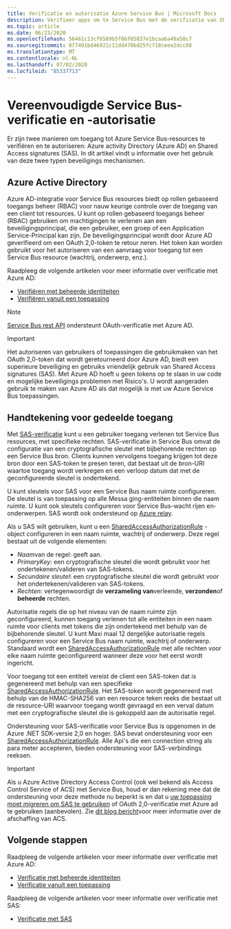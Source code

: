 ```yaml
---
title: Verificatie en autorisatie Azure Service Bus | Microsoft Docs
description: Verifieer apps om te Service Bus met de verificatie van Shared Access Signature (SAS).
ms.topic: article
ms.date: 06/23/2020
ms.openlocfilehash: 56461c13cf6589b5f66f05837e1bcaa6a49a58c7
ms.sourcegitcommit: 877491bd46921c11dd478bd25fc718ceee2dcc08
ms.translationtype: MT
ms.contentlocale: nl-NL
ms.lasthandoff: 07/02/2020
ms.locfileid: "85337713"
---
```

# <a name="service-bus-authentication-and-authorization"></a>Vereenvoudigde Service Bus-verificatie en -autorisatie
Er zijn twee manieren om toegang tot Azure Service Bus-resources te verifiëren en te autoriseren: Azure activity Directory (Azure AD) en Shared Access signatures (SAS). In dit artikel vindt u informatie over het gebruik van deze twee typen beveiligings mechanismen. 

## <a name="azure-active-directory"></a>Azure Active Directory
Azure AD-integratie voor Service Bus resources biedt op rollen gebaseerd toegangs beheer (RBAC) voor nauw keurige controle over de toegang van een client tot resources. U kunt op rollen gebaseerd toegangs beheer (RBAC) gebruiken om machtigingen te verlenen aan een beveiligingsprincipal, die een gebruiker, een groep of een Application Service-Principal kan zijn. De beveiligingsprincipal wordt door Azure AD geverifieerd om een OAuth 2,0-token te retour neren. Het token kan worden gebruikt voor het autoriseren van een aanvraag voor toegang tot een Service Bus resource (wachtrij, onderwerp, enz.).

Raadpleeg de volgende artikelen voor meer informatie over verificatie met Azure AD:

- [Verifiëren met beheerde identiteiten](service-bus-managed-service-identity.md)
- [Verifiëren vanuit een toepassing](authenticate-application.md)

> [!NOTE]
> [Service Bus rest API](/rest/api/servicebus/) ondersteunt OAuth-verificatie met Azure AD.

> [!IMPORTANT]
> Het autoriseren van gebruikers of toepassingen die gebruikmaken van het OAuth 2,0-token dat wordt geretourneerd door Azure AD, biedt een superieure beveiliging en gebruiks vriendelijk gebruik van Shared Access signatures (SAS). Met Azure AD hoeft u geen tokens op te slaan in uw code en mogelijke beveiligings problemen met Risico's. U wordt aangeraden gebruik te maken van Azure AD als dat mogelijk is met uw Azure Service Bus toepassingen. 

## <a name="shared-access-signature"></a>Handtekening voor gedeelde toegang
Met [SAS-verificatie](service-bus-sas.md) kunt u een gebruiker toegang verlenen tot Service Bus resources, met specifieke rechten. SAS-verificatie in Service Bus omvat de configuratie van een cryptografische sleutel met bijbehorende rechten op een Service Bus bron. Clients kunnen vervolgens toegang krijgen tot deze bron door een SAS-token te presen teren, dat bestaat uit de bron-URI waartoe toegang wordt verkregen en een verloop datum dat met de geconfigureerde sleutel is ondertekend.

U kunt sleutels voor SAS voor een Service Bus naam ruimte configureren. De sleutel is van toepassing op alle Messa ging-entiteiten binnen die naam ruimte. U kunt ook sleutels configureren voor Service Bus-wacht rijen en-onderwerpen. SAS wordt ook ondersteund op [Azure relay](../service-bus-relay/relay-authentication-and-authorization.md).

Als u SAS wilt gebruiken, kunt u een [SharedAccessAuthorizationRule](/dotnet/api/microsoft.servicebus.messaging.sharedaccessauthorizationrule) -object configureren in een naam ruimte, wachtrij of onderwerp. Deze regel bestaat uit de volgende elementen:

* *Naam*van de regel: geeft aan.
* *PrimaryKey*: een cryptografische sleutel die wordt gebruikt voor het ondertekenen/valideren van SAS-tokens.
* *Secundaire sleutel*: een cryptografische sleutel die wordt gebruikt voor het ondertekenen/valideren van SAS-tokens.
* *Rechten*: vertegenwoordigt de **verzameling van**verleende, **verzonden**of **beheerde** rechten.

Autorisatie regels die op het niveau van de naam ruimte zijn geconfigureerd, kunnen toegang verlenen tot alle entiteiten in een naam ruimte voor clients met tokens die zijn ondertekend met behulp van de bijbehorende sleutel. U kunt Maxi maal 12 dergelijke autorisatie regels configureren voor een Service Bus naam ruimte, wachtrij of onderwerp. Standaard wordt een [SharedAccessAuthorizationRule](/dotnet/api/microsoft.servicebus.messaging.sharedaccessauthorizationrule) met alle rechten voor elke naam ruimte geconfigureerd wanneer deze voor het eerst wordt ingericht.

Voor toegang tot een entiteit vereist de client een SAS-token dat is gegenereerd met behulp van een specifieke [SharedAccessAuthorizationRule](/dotnet/api/microsoft.servicebus.messaging.sharedaccessauthorizationrule). Het SAS-token wordt gegenereerd met behulp van de HMAC-SHA256 van een resource teken reeks die bestaat uit de resource-URI waarvoor toegang wordt gevraagd en een verval datum met een cryptografische sleutel die is gekoppeld aan de autorisatie regel.

Ondersteuning voor SAS-verificatie voor Service Bus is opgenomen in de Azure .NET SDK-versie 2,0 en hoger. SAS bevat ondersteuning voor een [SharedAccessAuthorizationRule](/dotnet/api/microsoft.servicebus.messaging.sharedaccessauthorizationrule). Alle Api's die een connection string als para meter accepteren, bieden ondersteuning voor SAS-verbindings reeksen.

> [!IMPORTANT]
> Als u Azure Active Directory Access Control (ook wel bekend als Access Control Service of ACS) met Service Bus, houd er dan rekening mee dat de ondersteuning voor deze methode nu beperkt is en dat u [uw toepassing moet migreren om SAS te gebruiken](service-bus-migrate-acs-sas.md) of OAuth 2,0-verificatie met Azure ad te gebruiken (aanbevolen). Zie [dit blog bericht](https://blogs.msdn.microsoft.com/servicebus/2017/06/01/upcoming-changes-to-acs-enabled-namespaces/)voor meer informatie over de afschaffing van ACS.

## <a name="next-steps"></a>Volgende stappen
Raadpleeg de volgende artikelen voor meer informatie over verificatie met Azure AD:

- [Verificatie met beheerde identiteiten](service-bus-managed-service-identity.md)
- [Verificatie vanuit een toepassing](authenticate-application.md)

Raadpleeg de volgende artikelen voor meer informatie over verificatie met SAS:

- [Verificatie met SAS](service-bus-sas.md)
